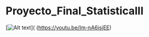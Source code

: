 # Proyecto_Final_StatisticalII
[![Alt text](https://img.youtube.com/vi/Im-nA6isjEE/0.jpg)]( (https://youtu.be/Im-nA6isjEE)
